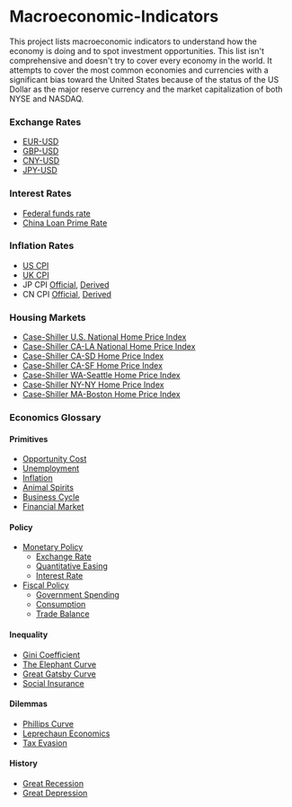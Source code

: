 # Macroeconomic-Indicators
This project lists macroeconomic indicators to understand how the economy is doing and to spot investment opportunities. This list isn't comprehensive and doesn't try to cover every economy in the world. It attempts to cover the most common economies and currencies with a significant bias toward the United States because of the status of the US Dollar as the major reserve currency and the market capitalization of both NYSE and NASDAQ.

### Exchange Rates
- [EUR-USD](https://www.google.com/finance/quote/EUR-USD)
- [GBP-USD](https://www.google.com/finance/quote/GBP-USD)
- [CNY-USD](https://www.google.com/finance/quote/CNY-USD)
- [JPY-USD](https://www.google.com/finance/quote/JPY-USD)

### Interest Rates
- [Federal funds rate](https://fred.stlouisfed.org/series/FEDFUNDS)
- [China Loan Prime Rate](https://ycharts.com/indicators/china_loan_prime_rate)

### Inflation Rates
- [US CPI](https://fred.stlouisfed.org/series/CPIAUCSL)
- [UK CPI](https://www.ons.gov.uk/economy/inflationandpriceindices/timeseries/l55o/mm23)
- JP CPI [Official](https://www.e-stat.go.jp/en/stat-search/files?page=1&layout=datalist&toukei=00200573&tstat=000001150147&cycle=1&tclass1=000001150149&tclass2val=0), [Derived](https://ycharts.com/indicators/japan_inflation_rate)
- CN CPI [Official](https://data.stats.gov.cn/english/easyquery.htm?cn=A01), [Derived](https://ycharts.com/indicators/china_inflation_rate)
### Housing Markets
- [Case-Shiller U.S. National Home Price Index](https://fred.stlouisfed.org/series/CSUSHPINSA)
- [Case-Shiller CA-LA National Home Price Index](https://fred.stlouisfed.org/series/LXXRSA)
- [Case-Shiller CA-SD Home Price Index](https://fred.stlouisfed.org/series/SDXRSA)
- [Case-Shiller CA-SF Home Price Index](https://fred.stlouisfed.org/series/SFXRSA)
- [Case-Shiller WA-Seattle Home Price Index](https://fred.stlouisfed.org/series/SEXRNSA)
- [Case-Shiller NY-NY Home Price Index](https://fred.stlouisfed.org/series/NYXRSA)
- [Case-Shiller MA-Boston Home Price Index](https://fred.stlouisfed.org/series/BOXRSA)

### Economics Glossary
#### Primitives
- [Opportunity Cost](https://en.wikipedia.org/wiki/Opportunity_cost)
- [Unemployment](https://en.wikipedia.org/wiki/Unemployment)
- [Inflation](https://en.wikipedia.org/wiki/Inflation)
- [Animal Spirits](https://en.wikipedia.org/wiki/Animal_spirits_(Keynes))
- [Business Cycle](https://en.wikipedia.org/wiki/Business_cycle)
- [Financial Market](https://en.wikipedia.org/wiki/Financial_market)

#### Policy
- [Monetary Policy](https://en.wikipedia.org/wiki/Monetary_policy)
  - [Exchange Rate](https://en.wikipedia.org/wiki/Exchange_rate)
  - [Quantitative Easing](https://en.wikipedia.org/wiki/Quantitative_easing)
  - [Interest Rate](https://en.wikipedia.org/wiki/Federal_funds_rate)
- [Fiscal Policy](https://en.wikipedia.org/wiki/Fiscal_policy)
  - [Government Spending](https://en.wikipedia.org/wiki/Government_spending)
  - [Consumption](https://en.wikipedia.org/wiki/Household_final_consumption_expenditure)
  - [Trade Balance](https://en.wikipedia.org/wiki/Balance_of_trade)

#### Inequality
- [Gini Coefficient](https://en.wikipedia.org/wiki/Gini_coefficient)
- [The Elephant Curve](https://en.wikipedia.org/wiki/The_Elephant_Curve)
- [Great Gatsby Curve](https://en.wikipedia.org/wiki/Great_Gatsby_Curve)
- [Social Insurance](https://en.wikipedia.org/wiki/Social_insurance)

#### Dilemmas
- [Phillips Curve](https://en.wikipedia.org/wiki/Phillips_curve)
- [Leprechaun Economics](https://en.wikipedia.org/wiki/Leprechaun_economics)
- [Tax Evasion](https://en.wikipedia.org/wiki/Tax_evasion)

#### History
- [Great Recession](https://en.wikipedia.org/wiki/Great_Recession)
- [Great Depression](https://en.wikipedia.org/wiki/Great_Depression)
